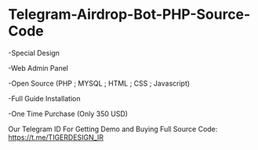 # Telegram-Airdrop-Bot-PHP-Source-Code

-Special Design

-Web Admin Panel

-Open Source (PHP ; MYSQL ; HTML ; CSS ; Javascript)

-Full Guide Installation

-One Time Purchase (Only 350 USD)

 Our Telegram ID For Getting Demo and Buying Full Source Code:
 https://t.me/TIGERDESIGN_IR
